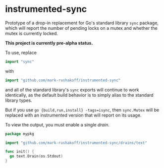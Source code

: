 # instrumented-sync

Prototype of a drop-in replacement for Go's standard library `sync` package,
which will report the number of pending locks on a mutex and whether the mutex is currently locked.

**This project is currently pre-alpha status.**

To use, replace

```go
import "sync"
```

with

```go
import "github.com/mark-rushakoff/instrumented-sync"
```

and all of the standard library's `sync` exports will continue to work identically, as the default build behavior is to simply alias to the standard library types.

But if you use `go {build,run,install} -tags=isync`, then `sync.Mutex` will be replaced with an instrumented version that will report on its usage.

To view the output, you must enable a single _drain_.

```go
package mypkg

import "github.com/mark-rushakoff/instrumented-sync/drains/text"

func init() {
  go text.Drain(os.Stdout)
}
```
